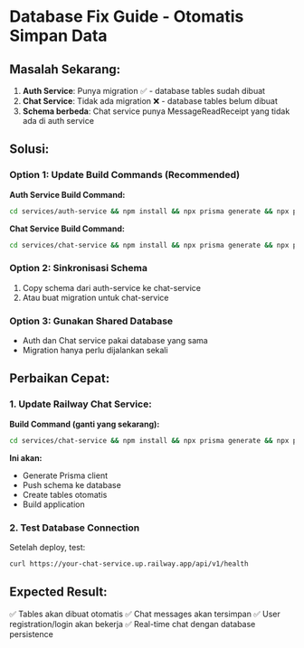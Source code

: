 # Database Fix Guide - Otomatis Simpan Data

## Masalah Sekarang:
1. **Auth Service**: Punya migration ✅ - database tables sudah dibuat
2. **Chat Service**: Tidak ada migration ❌ - database tables belum dibuat
3. **Schema berbeda**: Chat service punya MessageReadReceipt yang tidak ada di auth service

## Solusi:

### Option 1: Update Build Commands (Recommended)

**Auth Service Build Command:**
```bash
cd services/auth-service && npm install && npx prisma generate && npx prisma migrate deploy && npm run build
```

**Chat Service Build Command:**
```bash
cd services/chat-service && npm install && npx prisma generate && npx prisma db push && npm run build
```

### Option 2: Sinkronisasi Schema
1. Copy schema dari auth-service ke chat-service
2. Atau buat migration untuk chat-service

### Option 3: Gunakan Shared Database
- Auth dan Chat service pakai database yang sama
- Migration hanya perlu dijalankan sekali

## Perbaikan Cepat:

### 1. Update Railway Chat Service:
**Build Command (ganti yang sekarang):**
```bash
cd services/chat-service && npm install && npx prisma generate && npx prisma db push --force-reset && npm run build
```

**Ini akan:**
- Generate Prisma client
- Push schema ke database
- Create tables otomatis
- Build application

### 2. Test Database Connection
Setelah deploy, test:
```bash
curl https://your-chat-service.up.railway.app/api/v1/health
```

## Expected Result:
✅ Tables akan dibuat otomatis
✅ Chat messages akan tersimpan
✅ User registration/login akan bekerja
✅ Real-time chat dengan database persistence
